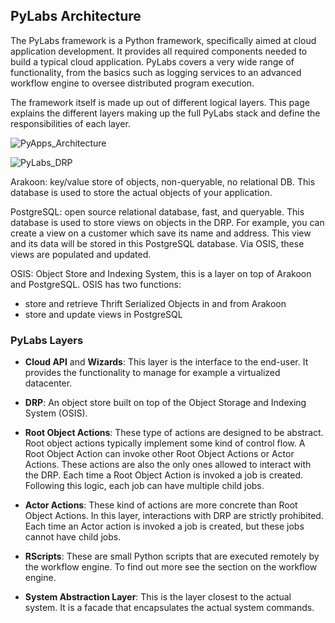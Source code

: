 [imgpyappArch]: images/pyapps/PyLabs_Architecture.png
[imgDRP]: images/images50/pylabs/PyLabs_DRP.png


## PyLabs Architecture
The PyLabs framework is a Python framework, specifically aimed at cloud application development. It provides all required components needed to build a typical cloud application. 
PyLabs covers a very wide range of functionality, from the basics such as logging services to an advanced workflow engine to oversee distributed program execution.

The framework itself is made up out of different logical layers. This page explains the different layers making up the full PyLabs stack and define the responsibilities of each layer. 

![PyApps_Architecture][imgpyappArch]

![PyLabs_DRP][imgDRP]

Arakoon: key/value store of objects, non-queryable, no relational DB. This database is used to store the actual objects of your application.

PostgreSQL: open source relational database, fast, and queryable. This database is used to store views on objects in the DRP. For example, you can create a view on a customer which save its name and address. This view and its data will be stored in this PostgreSQL database. Via OSIS, these views are populated and updated.

OSIS: Object Store and Indexing System, this is a layer on top of Arakoon and PostgreSQL. OSIS has two functions:

* store and retrieve Thrift Serialized Objects in and from Arakoon
* store and update views in PostgreSQL


### PyLabs Layers

* **Cloud API** and **Wizards**: This layer is the interface to the end-user. It provides the functionality to manage for example a virtualized datacenter.

* **DRP**: An object store built on top of the Object Storage and Indexing System (OSIS).

* **Root Object Actions**: These type of actions are designed to be abstract. Root object actions typically implement some kind of control flow. A Root Object Action can invoke other Root Object Actions or Actor Actions. These actions are also the only ones allowed to interact with the DRP. 
Each time a Root Object Action is invoked a job is created. Following this logic, each job can have multiple child jobs.

* **Actor Actions**: These kind of actions are more concrete than Root Object Actions. In this layer, interactions with DRP are strictly prohibited. Each time an Actor action is invoked a job is created, but these jobs cannot have child jobs.

* **RScripts**: These are small Python scripts that are executed remotely by the workflow engine. To find out more see the section on the workflow engine.

* **System Abstraction Layer**: This is the layer closest to the actual system. It is a facade that encapsulates the actual system commands.